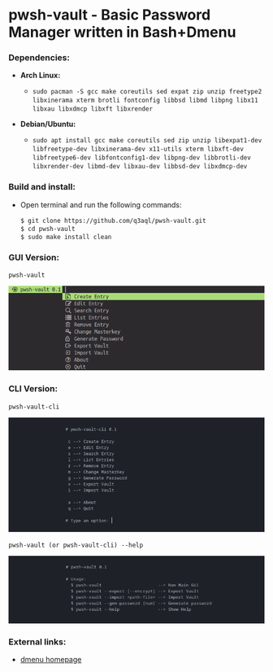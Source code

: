 pwsh-vault - Basic Password Manager written in Bash+Dmenu
=========================================================

### Dependencies:
  
  * **Arch Linux:**
    * `sudo pacman -S gcc make coreutils sed expat zip unzip freetype2 libxinerama xterm brotli fontconfig libbsd libmd libpng libx11 libxau libxdmcp libxft libxrender` 

  * **Debian/Ubuntu:**
    * `sudo apt install gcc make coreutils sed zip unzip libexpat1-dev libfreetype-dev libxinerama-dev x11-utils xterm libxft-dev libfreetype6-dev libfontconfig1-dev libpng-dev libbrotli-dev libxrender-dev libmd-dev libxau-dev libbsd-dev libxdmcp-dev`

### Build and install:

* Open terminal and run the following commands:

  ```shell
  $ git clone https://github.com/q3aql/pwsh-vault.git
  $ cd pwsh-vault
  $ sudo make install clean
  ````

### GUI Version:

  ```shell
  pwsh-vault
  ```

<img src="examples/pwsh-vault.png" /> 

 
### CLI Version:

  ```shell
  pwsh-vault-cli
  ```

<img src="examples/pwsh-vault-cli.png" /> 


  ```shell
  pwsh-vault (or pwsh-vault-cli) --help
  ```

<img src="examples/pwsh-vault-help.png" /> 


### External links:

  * [dmenu homepage](https://tools.suckless.org/dmenu/)


